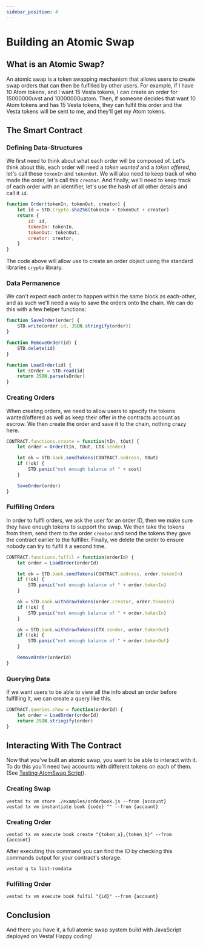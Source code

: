```yaml
---
sidebar_position: 4
---
```

# Building an Atomic Swap
## What is an Atomic Swap?
An atomic swap is a token swapping mechanism that allows users to create swap orders that can then be fulfilled by 
other users. For example, if I have 10 Atom tokens, and I want 15 Vesta tokens, I can create an order for 15000000uvst
and 10000000uatom. Then, if someone decides that want 10 Atom tokens and has 15 Vesta tokens, they can fulfil this order
and the Vesta tokens will be sent to me, and they'll get my Atom tokens.

## The Smart Contract
### Defining Data-Structures
We first need to think about what each order will be composed of. Let's think about this, each order will need a 
*token wanted* and a *token offered*, let's call these `tokenIn` and `tokenOut`. We will also need to keep track of who
made the order, let's call this `creator`. And finally, we'll need to keep track of each order with an identifier, let's
use the hash of all other details and call it `id`.

```js
function Order(tokenIn, tokenOut, creator) {
    let id = STD.crypto.sha256(tokenIn + tokenOut + creator)
    return {
        id: id,
        tokenIn: tokenIn,
        tokenOut: tokenOut,
        creator: creator,
    }
}
```

The code above will allow use to create an order object using the standard libraries `crypto` library.

### Data Permanence
We can't expect each order to happen within the same block as each-other, and as such we'll need a way to save the 
orders onto the chain. We can do this with a few helper functions:
```js
function SaveOrder(order) {
    STD.write(order.id, JSON.stringify(order))
}

function RemoveOrder(id) {
    STD.delete(id)
}

function LoadOrder(id) {
    let sOrder = STD.read(id)
    return JSON.parse(sOrder)
}
```
### Creating Orders
When creating orders, we need to allow users to specify the tokens wanted/offered as well as keep their offer in the 
contracts account as escrow. We then create the order and save it to the chain, nothing crazy here.
```js
CONTRACT.functions.create = function(tIn, tOut) {
    let order = Order(tIn, tOut, CTX.sender)

    let ok = STD.bank.sendTokens(CONTRACT.address, tOut)
    if (!ok) {
        STD.panic("not enough balance of " + cost)
    }

    SaveOrder(order)
}
```
### Fulfilling Orders
In order to fulfil orders, we ask the user for an order ID, then we make sure they have enough tokens to support the 
swap. We then take the tokens from them, send them to the order `creator` and send the tokens they gave the contract 
earlier to the fulfiller. Finally, we delete the order to ensure nobody can try to fulfil it a second time.
```js
CONTRACT.functions.fulfil = function(orderId) {
    let order = LoadOrder(orderId)

    let ok = STD.bank.sendTokens(CONTRACT.address, order.tokenIn)
    if (!ok) {
        STD.panic("not enough balance of " + order.tokenIn)
    }

    ok = STD.bank.withdrawTokens(order.creator, order.tokenIn)
    if (!ok) {
        STD.panic("not enough balance of " + order.tokenIn)
    }

    ok = STD.bank.withdrawTokens(CTX.sender, order.tokenOut)
    if (!ok) {
        STD.panic("not enough balance of " + order.tokenOut)
    }

    RemoveOrder(orderId)
}
```
### Querying Data
If we want users to be able to view all the info about an order before fulfilling it, we can create a query like this.
```js
CONTRACT.queries.show = function(orderId) {
    let order = LoadOrder(orderId)
    return JSON.stringify(order)
}
```
## Interacting With The Contract
Now that you've built an atomic swap, you want to be able to interact with it. To do this you'll need two accounts with different tokens on each of them. (See [Testing AtomSwap Script](https://github.com/VestaProtocol/vesta/blob/master/scripts/testing_atomswap.sh)).
### Creating Swap
```shell
vestad tx vm store ./examples/orderbook.js --from {account}
vestad tx vm instantiate book {code} "" --from {account}
```
### Creating Order
```shell
vestad tx vm execute book create "{token_a},{token_b}" --from {account}
```
After executing this command you can find the ID by checking this commands output for your contract's storage.
```shell
vestad q tx list-romdata
```
### Fulfilling Order
```shell
vestad tx vm execute book fulfil "{id}" --from {account}
```
## Conclusion
And there you have it, a full atomic swap system build with JavaScript deployed on Vesta! Happy coding!